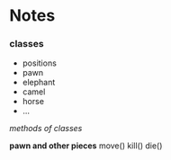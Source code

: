 # Notes

### classes
- positions
- pawn
- elephant 
- camel
- horse
- ...

_methods of classes_

**pawn and other pieces**
move()
kill()
die()


